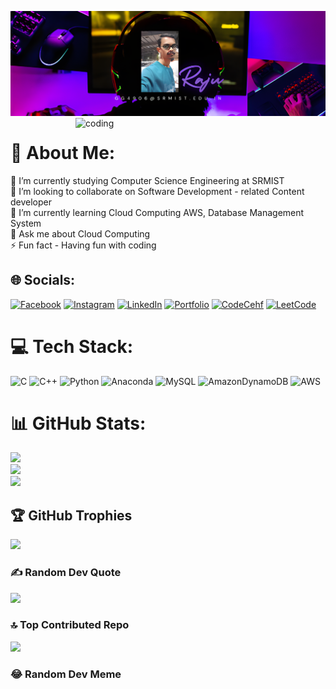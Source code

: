 ![logo](https://github.com/gsaiganesh283/gsaiganesh283/blob/main/gg4906%40srmist.edu.in_out.png)
<img align="right" alt="coding" width="400" src="https://www.bing.com/th/id/OGC.974ed87627c13213a2b59bbd62792754?pid=1.7&rurl=https%3a%2f%2fmedia.tenor.com%2fAw2-4sShkCUAAAAd%2fcoding.gif&ehk=2KWsdxjcVE5n2jXF89NfLEgXqxoXAhEExrT8ggp8o8A%3d">
# 💫 About Me:
🔭 I’m currently studying Computer Science Engineering at SRMIST<br>👯 I’m looking to collaborate on Software Development - related Content developer<br>🌱 I’m currently learning Cloud Computing AWS, Database Management System<br>💬 Ask me about Cloud Computing<br>⚡ Fun fact - Having fun with coding


## 🌐 Socials:
[![Facebook](https://img.shields.io/badge/Facebook-%231877F2.svg?logo=Facebook&logoColor=white)](https://facebook.com/saiganeshraju.gottam) [![Instagram](https://img.shields.io/badge/Instagram-%23E4405F.svg?logo=Instagram&logoColor=white)](https://instagram.com/saiganesh_raju) [![LinkedIn](https://img.shields.io/badge/LinkedIn-%230077B5.svg?logo=linkedin&logoColor=white)](https://linkedin.com/in/g-saiganesh-raju) [![Portfolio](https://img.shields.io/badge/Portfolio-%230077B5.svg?logo=Portfolio&logoColor=white)](https://gsaiganesh283.github.io/portfolio/)
[![CodeCehf](https://img.shields.io/badge/CodeChef-%23EEE4E4.svg?logo=CodeChef&logoColor=red)](https://www.codechef.com/users/srmbtech_104)
[![LeetCode](https://img.shields.io/badge/CodeChef-%23EEE4E4.svg?logo=LeetCode&logoColor=red)](https://leetcode.com/saiganesh_283/)

# 💻 Tech Stack:
![C](https://img.shields.io/badge/c-%2300599C.svg?style=for-the-badge&logo=c&logoColor=white) ![C++](https://img.shields.io/badge/c++-%2300599C.svg?style=for-the-badge&logo=c%2B%2B&logoColor=white) ![Python](https://img.shields.io/badge/python-3670A0?style=for-the-badge&logo=python&logoColor=ffdd54) ![Anaconda](https://img.shields.io/badge/Anaconda-%2344A833.svg?style=for-the-badge&logo=anaconda&logoColor=white) ![MySQL](https://img.shields.io/badge/mysql-%2300000f.svg?style=for-the-badge&logo=mysql&logoColor=white) ![AmazonDynamoDB](https://img.shields.io/badge/Amazon%20DynamoDB-4053D6?style=for-the-badge&logo=Amazon%20DynamoDB&logoColor=white) ![AWS](https://img.shields.io/badge/AWS-%23FF9900.svg?style=for-the-badge&logo=amazon-aws&logoColor=white)
# 📊 GitHub Stats:
![](https://github-readme-stats.vercel.app/api?username=gsaiganesh283&theme=gotham&hide_border=false&include_all_commits=true&count_private=true)<br/>
![](https://github-readme-streak-stats.herokuapp.com/?user=gsaiganesh283&theme=gotham&hide_border=false)<br/>
![](https://github-readme-stats.vercel.app/api/top-langs/?username=gsaiganesh283&theme=gotham&hide_border=false&include_all_commits=true&count_private=true&layout=compact)

## 🏆 GitHub Trophies
![](https://github-profile-trophy.vercel.app/?username=gsaiganesh283&theme=onestar&no-frame=false&no-bg=true&margin-w=4)

### ✍️ Random Dev Quote
![](https://quotes-github-readme.vercel.app/api?type=horizontal&theme=radical)

### 🔝 Top Contributed Repo
![](https://github-contributor-stats.vercel.app/api?username=gsaiganesh283&limit=5&theme=dark&combine_all_yearly_contributions=true)

### 😂 Random Dev Meme
<!-- <img src='https://randommeme-five.vercel.app/' style="height: 400px;"/>

---
[![](https://visitcount.itsvg.in/api?id=gsaiganesh283&icon=0&color=0)](https://visitcount.itsvg.in) -->

<!-- Proudly created with GPRM ( https://gprm.itsvg.in ) -->
